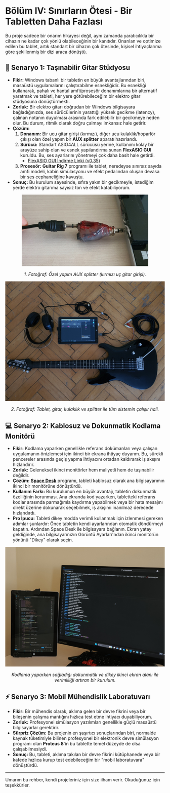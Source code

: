 # Bölüm IV: Sınırların Ötesi - Bir Tabletten Daha Fazlası

Bu proje sadece bir onarım hikayesi değil, aynı zamanda yaratıcılıkla bir cihazın ne kadar çok yönlü olabileceğinin bir kanıtıdır. Onarılan ve optimize edilen bu tablet, artık standart bir cihazın çok ötesinde, kişisel ihtiyaçlarıma göre şekillenmiş bir dizi araca dönüştü.

## 🎸 Senaryo 1: Taşınabilir Gitar Stüdyosu

*   **Fikir:** Windows tabanlı bir tabletin en büyük avantajlarından biri, masaüstü uygulamalarını çalıştırabilme esnekliğidir. Bu esnekliği kullanarak, pahalı ve hantal amfi/prosesör donanımlarına bir alternatif yaratmak ve tableti, her yere götürebileceğim bir elektro gitar stüdyosuna dönüştürmekti.
*   **Zorluk:** Bir elektro gitarı doğrudan bir Windows bilgisayara bağladığınızda, ses sürücülerinin yarattığı yüksek gecikme (latency), çalınan notanın duyulması arasında fark edilebilir bir gecikmeye neden olur. Bu durum, ritmik olarak doğru çalmayı imkansız hale getirir.
*   **Çözüm:**
    1.  **Donanım:** Bir ucu gitar girişi (kırmızı), diğer ucu kulaklık/hoparlör çıkışı olan özel yapım bir **AUX splitter** aparatı hazırlandı.
    2.  **Sürücü:** Standart ASIO4ALL sürücüsü yerine, kullanımı kolay bir arayüze sahip olan ve esnek yapılandırma sunan **FlexASIO GUI** kuruldu. Bu, ses ayarlarını yönetmeyi çok daha basit hale getirdi.
        *   [FlexASIO GUI İndirme Linki (v0.35)](https://github.com/flipswitchingmonkey/FlexASIO_GUI/releases/download/v0.35/FlexASIO.GUIInstaller_0.35.exe)
    3.  **Prosesör:** **Guitar Rig 7** programı ile tablet, neredeyse sınırsız sayıda amfi modeli, kabin simülasyonu ve efekt pedalından oluşan devasa bir ses cephaneliğine kavuştu.
*   **Sonuç:** Bu kurulum sayesinde, sıfıra yakın bir gecikmeyle, istediğim yerde elektro gitarıma sayısız ton ve efekt katabiliyorum.

<p align="center">
  <img src="../assets/images/aux_splitter_gitar_and_speaker.jpg" width="400">
</p>
<p align="center">
  <i>1. Fotoğraf: Özel yapım AUX splitter (kırmızı uç gitar girişi).</i>
</p>

<p align="center">
  <img src="../assets/images/guitar_and_tablet_setup_birdview_photo.jpg" width="750">
</p>
<p align="center">
  <i>2. Fotoğraf: Tablet, gitar, kulaklık ve splitter ile tüm sistemin çalışır hali.</i>
</p>


## 💻 Senaryo 2: Kablosuz ve Dokunmatik Kodlama Monitörü

*   **Fikir:** Kodlama yaparken genellikle referans dokümanları veya çalışan uygulamanın önizlemesi için ikinci bir ekrana ihtiyaç duyarım. Bu, sürekli pencereler arasında geçiş yapma ihtiyacını ortadan kaldırarak iş akışını hızlandırır.
*   **Zorluk:** Geleneksel ikinci monitörler hem maliyetli hem de taşınabilir değildir.
*   **Çözüm:** **[Space Desk](https://www.spacedesk.net/)** programı, tableti kablosuz olarak ana bilgisayarımın ikinci bir monitörüne dönüştürdü.
*   **Kullanım Farkı:** Bu kurulumun en büyük avantajı, tabletin dokunmatik özelliğinin korunması. Ana ekranda kod yazarken, tabletteki referans kodlar arasında parmağımla kaydırma yapabilmek veya bir hata mesajını direkt üzerine dokunarak seçebilmek, iş akışımı inanılmaz derecede hızlandırdı.
*   **Pro İpucu:** Tableti dikey modda verimli kullanmak için izlenmesi gereken adımlar şunlardır: Önce tabletin kendi ayarlarından otomatik döndürmeyi kapatın. Ardından Space Desk ile bilgisayara bağlanın. Ekran yatay geldiğinde, ana bilgisayarınızın Görüntü Ayarları'ndan ikinci monitörün yönünü "Dikey" olarak seçin.

<p align="center">
  <img src="../assets/images/tablet_as_a_second_monitor.jpg" width="700">
</p>
<p align="center">
  <i>Kodlama yaparken sağladığı dokunmatik ve dikey ikinci ekran alanı ile verimliliği artıran bir kurulum.</i>
</p>

## ⚡ Senaryo 3: Mobil Mühendislik Laboratuvarı

*   **Fikir:** Bir mühendis olarak, aklıma gelen bir devre fikrini veya bir bileşenin çalışma mantığını hızlıca test etme ihtiyacı duyabiliyorum.
*   **Zorluk:** Profesyonel simülasyon yazılımları genellikle güçlü masaüstü bilgisayarlar gerektirir.
*   **Sürpriz Çözüm:** Bu projenin en şaşırtıcı sonuçlarından biri, normalde kaynak tüketimiyle bilinen profesyonel bir elektronik devre simülasyon programı olan **Proteus 8**'in bu tablette temel düzeyde de olsa çalışabilmesiydi.
*   **Sonuç:** Bu, tableti, aklıma takılan bir devre fikrini kütüphanede veya bir kafede hızlıca kurup test edebileceğim bir "mobil laboratuvara" dönüştürdü.

---
Umarım bu rehber, kendi projeleriniz için size ilham verir. Okuduğunuz için teşekkürler.

